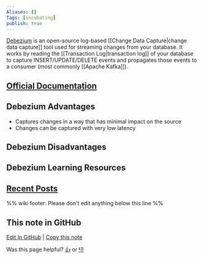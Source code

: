 ```yaml
---
Aliases: []
Tags: [incubating]
publish: true
---
```


[Debezium](https://debezium.io/) is an open-source log-based [[Change Data Capture|change data capture]] tool used for streaming changes from your database. It works by reading the [[Transaction Log|transaction log]] of your database to capture INSERT/UPDATE/DELETE events and propagates those events to a consumer (most commonly [[Apache Kafka]]).

## [Official Documentation](https://debezium.io/documentation/)

## Debezium Advantages

- Captures changes in a way that has minimal impact on the source
- Changes can be captured with very low latency

## Debezium Disadvantages

## Debezium Learning Resources

## [Recent Posts](https://www.reddit.com/r/dataengineering/search/?q=debezium&restrict_sr=1&t=year&sort=relevance)

%% wiki footer: Please don't edit anything below this line %%

## This note in GitHub

<span class="git-footer">[Edit In GitHub](https://github.dev/data-engineering-community/data-engineering-wiki/blob/main/Tools/Debezium.md "git-hub-edit-note") | [Copy this note](https://raw.githubusercontent.com/data-engineering-community/data-engineering-wiki/main/Tools/Debezium.md "git-hub-copy-note")</span>

<span class="git-footer">Was this page helpful?
[👍](https://tally.so/r/3jZ8D4?rating=Yes&url=https://dataengineering.wiki/Tools/Debezium) or [👎](https://tally.so/r/3jZ8D4?rating=No&url=https://dataengineering.wiki/Tools/Debezium)</span>
